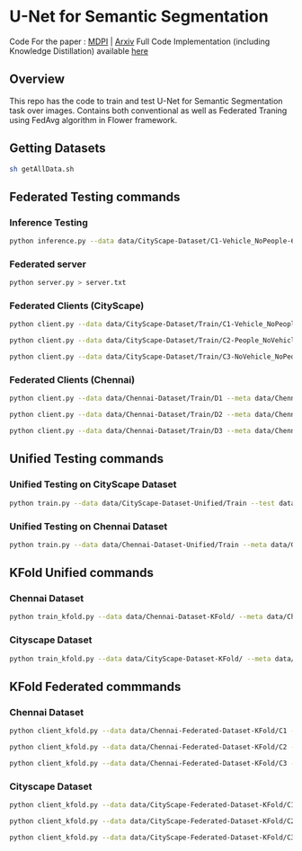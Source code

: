 # U-Net for Semantic Segmentation

Code For the paper : [MDPI](https://www.mdpi.com/2079-9292/12/4/896) | [Arxiv](https://arxiv.org/abs/2212.02196)
Full Code Implementation (including Knowledge Distillation) available [here](https://github.com/kinshukdua/FedUKD)

## Overview

This repo has the code to train and test U-Net for Semantic Segmentation task over images. Contains both conventional as well as Federated Traning using FedAvg algorithm in Flower framework.

## Getting Datasets

```sh
sh getAllData.sh
```

## Federated Testing commands 


### Inference Testing

```sh
python inference.py --data data/CityScape-Dataset/C1-Vehicle_NoPeople-65 --img data/CityScape-Dataset/C1-Vehicle_NoPeople-65/Image/ulm_000009_000019_leftImg8bit.png --meta data/CityScape-Dataset --checkpoint saved_models/unet_epoch_0_1.67928.pt --ind 0
```

### Federated server

```sh
python server.py > server.txt
```

### Federated Clients (CityScape)

```sh
python client.py --data data/CityScape-Dataset/Train/C1-Vehicle_NoPeople-65 --test data/CityScape-Dataset/Test --meta data/CityScape-Dataset --num_epochs 50 --loss crossentropy --name client1 > client1.txt
```

```sh
python client.py --data data/CityScape-Dataset/Train/C2-People_NoVehicle-22 --test data/CityScape-Dataset/Test --meta data/CityScape-Dataset --num_epochs 50 --loss crossentropy --name client2 > client2.txt
```

```sh
python client.py --data data/CityScape-Dataset/Train/C3-NoVehicle_NoPeople-11 --test data/CityScape-Dataset/Test --meta data/CityScape-Dataset --num_epochs 50 --loss crossentropy --name client3 > client3.txt
```
### Federated Clients (Chennai)

```sh
python client.py --data data/Chennai-Dataset/Train/D1 --meta data/Chennai-Dataset --test data/Chennai-Dataset/Test/T1 --num_epochs 50 --loss crossentropy --name clientCHN1 > clientCHN1.txt
```

```sh
python client.py --data data/Chennai-Dataset/Train/D2 --meta data/Chennai-Dataset --test data/Chennai-Dataset/Test/T2 --num_epochs 50 --loss crossentropy --name clientCHN2 > clientCHN2.txt
```

```sh
python client.py --data data/Chennai-Dataset/Train/D3 --meta data/Chennai-Dataset --test data/Chennai-Dataset/Test/T3 --num_epochs 50 --loss crossentropy --name clientCHN3 > clientCHN3.txt
```

## Unified Testing commands

### Unified Testing on CityScape Dataset

```sh
python train.py --data data/CityScape-Dataset-Unified/Train --test data/CityScape-Dataset-Unified/Test --meta data/CityScape-Dataset-Unified --num_epochs 50 --loss crossentropy --name UnifiedCSP > UnifiedCSP.txt
```

### Unified Testing on Chennai Dataset

```sh 
python train.py --data data/Chennai-Dataset-Unified/Train --meta data/Chennai-Dataset-Unified --test data/Chennai-Dataset-Unified/Test --num_epochs 50 --loss crossentropy --name UnifiedCHN > UnifiedCHN.txt
```
## KFold Unified commands

### Chennai Dataset

```sh
python train_kfold.py --data data/Chennai-Dataset-KFold/ --meta data/Chennai-Dataset-KFold/ --name ChennaiKFold --folds 5 --epochs 10 --batch 1 --loss crossentropy --model Custom_Slim_UNet > UnifiedCHNFolded.txt
```

### Cityscape Dataset

```sh
python train_kfold.py --data data/CityScape-Dataset-KFold/ --meta data/CityScape-Dataset-KFold/ --name CityScapeKFold --folds 5 --epochs 10 --batch 1 --loss crossentropy --model Custom_Slim_UNet > UnifiedCSPFolded.txt
```

## KFold Federated commmands

### Chennai Dataset

```sh
python client_kfold.py --data data/Chennai-Federated-Dataset-KFold/C1 --meta data/Chennai-Federated-Dataset-KFold --folds 5 --epochs 10 --loss crossentropy --batch 1 --model Custom_Slim_UNet --name clientKFoldCHN1 > clientKFoldCHN1.txt
```

```sh
python client_kfold.py --data data/Chennai-Federated-Dataset-KFold/C2 --meta data/Chennai-Federated-Dataset-KFold --folds 5 --epochs 10 --loss crossentropy --batch 1 --model Custom_Slim_UNet --name clientKFoldCHN2 > clientKFoldCHN2.txt
```

```sh
python client_kfold.py --data data/Chennai-Federated-Dataset-KFold/C3 --meta data/Chennai-Federated-Dataset-KFold --folds 5 --epochs 10 --loss crossentropy --batch 1 --model Custom_Slim_UNet --name clientKFoldCHN3 > clientKFoldCHN3.txt
```

### Cityscape Dataset

```sh
python client_kfold.py --data data/CityScape-Federated-Dataset-KFold/C1 --meta data/CityScape-Federated-Dataset-KFold --folds 5 --epochs 10 --loss crossentropy --batch 1 --model Custom_Slim_UNet --name clientKFoldCSP1 > clientKFoldCSP1.txt
```

```sh
python client_kfold.py --data data/CityScape-Federated-Dataset-KFold/C2 --meta data/CityScape-Federated-Dataset-KFold --folds 5 --epochs 10 --loss crossentropy --batch 1 --model Custom_Slim_UNet --name clientKFoldCSP2 > clientKFoldCSP2.txt
```

```sh
python client_kfold.py --data data/CityScape-Federated-Dataset-KFold/C3 --meta data/CityScape-Federated-Dataset-KFold --folds 5 --epochs 10 --loss crossentropy --batch 1 --model Custom_Slim_UNet --name clientKFoldCSP3 > clientKFoldCSP3.txt
```

